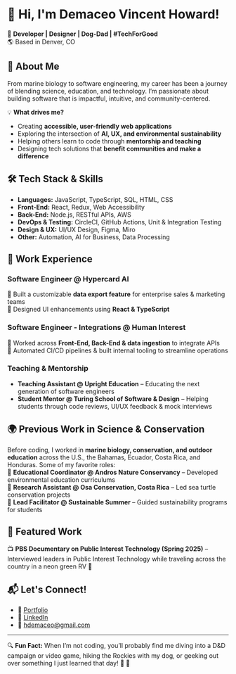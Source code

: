 # 👋 Hi, I'm Demaceo Vincent Howard!  

🚀 **Developer | Designer | Dog-Dad | #TechForGood**  
🌎 Based in Denver, CO  

## 🌱 About Me  
From marine biology to software engineering, my career has been a journey of blending science, education, and technology. I’m passionate about building software that is impactful, intuitive, and community-centered.  

💡 **What drives me?**  
- Creating **accessible, user-friendly web applications**  
- Exploring the intersection of **AI, UX, and environmental sustainability**  
- Helping others learn to code through **mentorship and teaching**  
- Designing tech solutions that **benefit communities and make a difference**  

## 🛠️ Tech Stack & Skills  
- **Languages:** JavaScript, TypeScript, SQL, HTML, CSS  
- **Front-End:** React, Redux, Web Accessibility  
- **Back-End:** Node.js, RESTful APIs, AWS  
- **DevOps & Testing:** CircleCI, GitHub Actions, Unit & Integration Testing  
- **Design & UX:** UI/UX Design, Figma, Miro  
- **Other:** Automation, AI for Business, Data Processing  

## 💼 Work Experience  
### **Software Engineer @ Hypercard AI**  
🔹 Built a customizable **data export feature** for enterprise sales & marketing teams  
🔹 Designed UI enhancements using **React & TypeScript**  

### **Software Engineer - Integrations @ Human Interest**  
🔹 Worked across **Front-End, Back-End & data ingestion** to integrate APIs  
🔹 Automated CI/CD pipelines & built internal tooling to streamline operations  

### **Teaching & Mentorship**  
- **Teaching Assistant @ Upright Education** – Educating the next generation of software engineers  
- **Student Mentor @ Turing School of Software & Design** – Helping students through code reviews, UI/UX feedback & mock interviews  

## 🌍 Previous Work in Science & Conservation  
Before coding, I worked in **marine biology, conservation, and outdoor education** across the U.S., the Bahamas, Ecuador, Costa Rica, and Honduras. Some of my favorite roles:  
🔹 **Educational Coordinator @ Andros Nature Conservancy** – Developed environmental education curriculums  
🔹 **Research Assistant @ Osa Conservation, Costa Rica** – Led sea turtle conservation projects  
🔹 **Lead Facilitator @ Sustainable Summer** – Guided sustainability programs for students  

## 🎥 Featured Work  
📺 **PBS Documentary on Public Interest Technology (Spring 2025)** – Interviewed leaders in Public Interest Technology while traveling across the country in a neon green RV 🚐  

## 📬 Let's Connect!  
- 🔗 [Portfolio](http://www.demaceo.com)  
- 💼 [LinkedIn](https://www.linkedin.com/in/demaceo)  
- 📧 hdemaceo@gmail.com  

---

🔍 **Fun Fact:** When I’m not coding, you’ll probably find me diving into a D&D campaign or video game, hiking the Rockies with my dog, or geeking out over something I just learned that day! 🐙 🎲  
